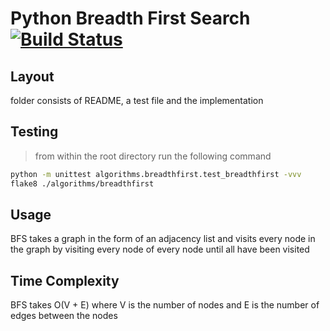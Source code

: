 # Python Breadth First Search [![Build Status](https://travis-ci.org/lukebiggerstaff/simple-python-algorithms.svg?branch=master)](https://travis-ci.org/lukebiggerstaff/simple-python-algorithms)

## Layout
folder consists of README, a test file and the implementation

## Testing
> from within the root directory run the following command
```sh
python -m unittest algorithms.breadthfirst.test_breadthfirst -vvv
flake8 ./algorithms/breadthfirst
```

## Usage
BFS takes a graph in the form of an adjacency list and visits every node in the graph by visiting every node of every node until all have been visited

## Time Complexity
BFS takes O(V + E) where V is the number of nodes and E is the number of edges between the nodes
